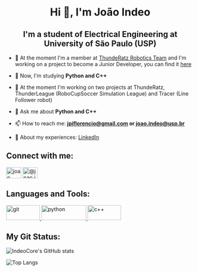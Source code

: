 <h1 align="center">Hi 👋, I'm João Indeo</h1>
<h2 align="center">I'm a student of Electrical Engineering at University of São Paulo (USP)</h2>


- 🔭 At the moment I'm a member at [ThundeRatz Robotics Team](https://github.com/ThundeRatz) and I'm working on a project to become a Junior Developer, you can find it [here](https://github.com/IndeoCore/Project-Junior-Developer)

- 🌱 Now, I'm studying **Python and C++**

- 👯 At the moment I'm working on two projects at ThundeRatz, ThunderLeague (RoboCupSoccer Simulation League) and Tracer (Line Follower robot)

- 💬 Ask me about **Python and C++**

- 📫 How to reach me: **jpiflorencio@gmail.com or joao.indeo@usp.br**

- 📄 About my experiences: [LinkedIn](https://www.linkedin.com/in/joao-indeo)

<h2 align="left">Connect with me:</h2>
<p align="left">
<a href="https://linkedin.com/in/joao-indeo" target="blank"><img align="center" src="https://raw.githubusercontent.com/rahuldkjain/github-profile-readme-generator/master/src/images/icons/Social/linked-in-alt.svg" alt="joao indeo" height="30" width="40" /></a>
<a href="https://www.instagram.com/joao.indeo/" target="blank"><img align="center" src="https://raw.githubusercontent.com/rahuldkjain/github-profile-readme-generator/master/src/images/icons/Social/instagram.svg" alt="@joao.indeo" height="30" width="40" /></a>
</p>

<h2 align="left">Languages and Tools:</h2>
<p align="left"> <a href="https://git-scm.com/" target="_blank" rel="noreferrer"> <img src="https://img.shields.io/badge/GIT-E44C30?style=for-the-badge&logo=git&logoColor=white" alt="git" width="90" height="40"/> </a> <a href="https://www.python.org" target="_blank" rel="noreferrer"> <img src="https://img.shields.io/badge/Python-14354C?style=for-the-badge&logo=python&logoColor=white" alt="python" width="120" height="40"/> </a> <a href="https://cplusplus.com" target="_blank" rel="noreferrer"> <img src="https://img.shields.io/badge/C%2B%2B-00599C?style=for-the-badge&logo=c%2B%2B&logoColor=white" alt="c++" width="90" height="40"/> </a>
</p>

<h2 align="left">My Git Status:</h2>

![IndeoCore's GitHub stats](https://github-readme-stats.vercel.app/api?username=IndeoCore&show_icons=true&theme=radical)

![Top Langs](https://github-readme-stats.vercel.app/api/top-langs/?username=IndeoCore&layout=donut)
